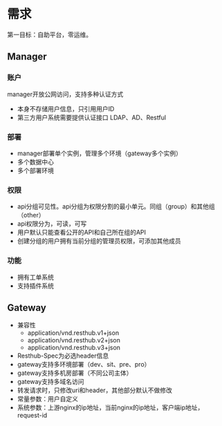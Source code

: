 # 需求
第一目标：自助平台，零运维。

## Manager

### 账户
manager开放公网访问，支持多种认证方式
* 本身不存储用户信息，只引用用户ID
* 第三方用户系统需要提供认证接口 LDAP、AD、Restful

### 部署
* manager部署单个实例，管理多个环境（gateway多个实例）
* 多个数据中心
* 多个部署环境

### 权限
* api分组可见性。api分组为权限分割的最小单元。同组（group）和其他组（other）
* api权限分为，可读，可写
* 用户默认只能查看公开的API和自己所在组的API
* 创建分组的用户拥有当前分组的管理员权限，可添加其他成员

### 功能
* 拥有工单系统
* 支持插件系统

## Gateway
* 兼容性
  * application/vnd.resthub.v1+json
  * application/vnd.resthub.v2+json
  * application/vnd.resthub.v3+json
* Resthub-Spec为必选header信息
* gateway支持多环境部署（dev、sit、pre、pro）
* gateway支持多机房部署（不同公司主体）
* gateway支持多域名访问
* 转发请求时，只修改uri和header，其他部分默认不做修改
* 常量参数：用户自定义
* 系统参数：上游nginx的ip地址，当前nginx的ip地址，客户端ip地址，request-id 

